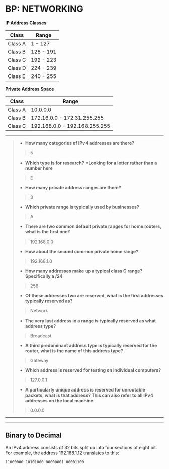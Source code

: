 # BP: NETWORKING

**IP Address Classes**


Class | Range
--------| ---------
Class A | 1 - 127
Class B | 128 - 191
Class C | 192 - 223
Class D | 224 - 239
Class E | 240 - 255

**Private Address Space**

Class | Range
----- | ------
Class A | 10.0.0.0
Class B | 172.16.0.0 - 172.31.255.255
Class C | 192.168.0.0 - 192.168.255.255

-------------------------------------------------------------------------

> - **How many categories of IPv4 addresses are there?**
>> 5
>>
> - **Which type is for research? \*Looking for a letter rather than a number here**
>> E
>>
> - **How many private address ranges are there?**
>> 3
>>
> - **Which private range is typically used by businesses?**
>> A
>>
> - **There are two common default private ranges for home routers, what is the first one?**
>> 192.168.0.0
>>
> - **How about the second common private home range?**
>> 192.168.1.0
>>
> - **How many addresses make up a typical class C range? Specifically a /24**
>> 256
>>
> - **Of these addresses two are reserved, what is the first addresses typically reserved as?**
>> Network
>>
> - **The very last address in a range is typically reserved as what address type?**
>> Broadcast
>>
> - **A third predominant address type is typically reserved for the router, what is the name of this address type?**
>> Gateway
>>
> - **Which address is reserved for testing on individual computers?**
>> 127.0.0.1
>>
> - **A particularly unique address is reserved for unroutable packets, what is that address? This can also refer to all IPv4 addresses on the local machine.**
>> 0.0.0.0

-------------------------------------------------------------------------
-------------------------------------------------------------------------

## Binary to Decimal

An IPv4 address consists of 32 bits split up into four sections of eight bit. For example, the address 192.168.1.12 translates to this:
```
11000000 10101000 00000001 00001100
```


